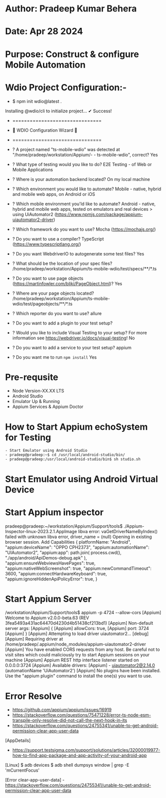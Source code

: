 # Author: Pradeep Kumar Behera

# Date: Apr 28 2024

# Purpose: Construct & configure Mobile Automation

# Wdio Project Configuration:-

- $ npm init wdio@latest .

Installing @wdio/cli to initialize project...
✔ Success!

- ===============================
- 🤖 WDIO Configuration Wizard 🧙
- ===============================

- ? A project named "ts-mobile-wdio" was detected at "/home/pradeep/workstation/Appium/- - ts-mobile-wdio", correct? Yes
- ? What type of testing would you like to do? E2E Testing - of Web or Mobile Applications
- ? Where is your automation backend located? On my local machine
- ? Which environment you would like to automate? Mobile - native, hybrid and mobile web apps, on Android or iOS
- ? Which mobile environment you'ld like to automate? Android - native, hybrid and mobile web apps, tested on emulators
  and real devices > using UiAutomator2 (https://www.npmjs.com/package/appium-uiautomator2-driver)
- ? Which framework do you want to use? Mocha (https://mochajs.org/)
- ? Do you want to use a compiler? TypeScript (https://www.typescriptlang.org/)
- ? Do you want WebdriverIO to autogenerate some test files? Yes
- ? What should be the location of your spec files? /home/pradeep/workstation/Appium/ts-mobile-wdio/test/specs/\*\*/\*.ts
- ? Do you want to use page objects (https://martinfowler.com/bliki/PageObject.html)? Yes
- ? Where are your page objects located? /home/pradeep/workstation/Appium/ts-mobile-wdio/test/pageobjects/\*\*/\*.ts
- ? Which reporter do you want to use? allure
- ? Do you want to add a plugin to your test setup?
- ? Would you like to include Visual Testing to your setup? For more information see
  https://webdriver.io/docs/visual-testing! No
- ? Do you want to add a service to your test setup? appium
- ? Do you want me to run `npm install` Yes

# Pre-requsite

- Node Version-XX.XX LTS
- Android Studio
- Emulator Up & Running
- Appium Services & Appium Doctor

# How to Start Appium echoSystem for Testing

    - Start Emulator using Android Studio
    - pradeep@pradeep:~$ cd /usr/local/android-studio/bin/
    - pradeep@pradeep:/usr/local/android-studio/bin$ sh studio.sh

# Start Emulator using Android Virtual Device

# Start Appium inspector

pradeep@pradeep:~/workstation/Appium/Support/tools$ ./Appium-Inspector-linux-2023.2.1.AppImage
libva error: vaGetDriverNameByIndex() failed with unknown libva error, driver_name = (null)
Opening in existing browser session.
Add Capabilities
{
platformName: "Android",
"appium:deviceName": "OPPO CPH2373",
"appium:automationName": "UIAutomator2",
"appium:app": path.join(
process.cwd(),
"./app/android/ApiDemos-debug.apk"
),
"appium:ensureWebviewsHavePages": true,
"appium:nativeWebScreenshot": true,
"appium:newCommandTimeout": 3600,
"appium:connectHardwareKeyboard": true,
"appium:ignoreHiddenApiPolicyError": true,
}

# Start Appium Server

/workstation/Appium/Support/tools$ appium -p 4724 --allow-cors
[Appium] Welcome to Appium v2.0.0-beta.63 (REV 3fea5493a431ac64470d4230d4b51438cf213bd1)
[Appium] Non-default server args:
[Appium] {
[Appium] allowCors: true,
[Appium] port: 3724
[Appium] }
[Appium] Attempting to load driver uiautomator2...
[debug] [Appium] Requiring driver at /home/pradeep/.appium/node_modules/appium-uiautomator2-driver
[Appium] You have enabled CORS requests from any host. Be careful not to visit sites which could maliciously try to start Appium sessions on your machine
[Appium] Appium REST http interface listener started on 0.0.0.0:3724
[Appium] Available drivers:
[Appium] - uiautomator2@2.14.0 (automationName 'UiAutomator2')
[Appium] No plugins have been installed. Use the "appium plugin" command to install the one(s) you want to use.

# Error Resolve

- https://github.com/appium/appium/issues/16919
- https://stackoverflow.com/questions/75471228/error-ts-node-esm-transpile-only-resolve-did-not-call-the-next-hook-in-its
- https://stackoverflow.com/questions/24755341/unable-to-get-android-permission-clear-app-user-data

[AppDetails]

- https://support.testsigma.com/support/solutions/articles/32000019977-how-to-find-app-package-and-app-activity-of-your-android-app

[Linux]
$ adb devices
$ adb shell dumpsys window | grep -E 'mCurrentFocus'

[Error clear-app-user-data] -https://stackoverflow.com/questions/24755341/unable-to-get-android-permission-clear-app-user-data
